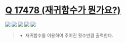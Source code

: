 # [Q 17478 (재귀함수가 뭔가요?)](https://www.acmicpc.net/problem/17478)

<img src="https://img.shields.io/badge/Level-Silver 5-lightgrey"> <img src="https://img.shields.io/badge/Memory-1116%20KB-blue"> <img src="https://img.shields.io/badge/Time-0%20ms-brightgreen"> <img src="https://img.shields.io/badge/Length-1346%20B-red"> <img src="https://img.shields.io/badge/Language-C-blueviolet">



> - 재귀함수를 이용하여 주어진 횟수만큼 출력한다.
